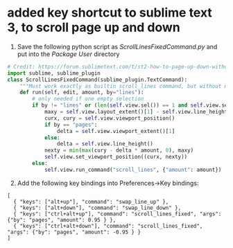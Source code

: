 # added key shortcut to sublime text 3, to scroll page up and down

1. Save the following python script as *ScrollLinesFixedCommand.py* and put into the *Package User* directory
```python
# Credit: https://forum.sublimetext.com/t/st2-how-to-page-up-down-without-moving-the-cursor/10434/4
import sublime, sublime_plugin
class ScrollLinesFixedCommand(sublime_plugin.TextCommand):
	"""Must work exactly as builtin scroll_lines command, but without moving the cursor when it goes out of the visible area."""
	def run(self, edit, amount, by="lines"):
		# only needed if one empty selection
		if by != "lines" or (len(self.view.sel()) == 1 and self.view.sel()[0].empty()):
			maxy = self.view.layout_extent()[1] - self.view.line_height()
			curx, cury = self.view.viewport_position()
			if by == "pages":
				delta = self.view.viewport_extent()[1]
			else:
				delta = self.view.line_height()
			nexty = min(max(cury - delta * amount, 0), maxy)
			self.view.set_viewport_position((curx, nexty))
		else:
			self.view.run_command("scroll_lines", {"amount": amount})
```

2. Add the following key bindings into Preferences->Key bindings:
```
[
  { "keys": ["alt+up"], "command": "swap_line_up" },
  { "keys": ["alt+down"], "command": "swap_line_down" },
  { "keys": ["ctrl+alt+up"], "command": "scroll_lines_fixed", "args": {"by": "pages", "amount": 0.95 } },
  { "keys": ["ctrl+alt+down"], "command": "scroll_lines_fixed", "args": {"by": "pages", "amount": -0.95 } }
]
```